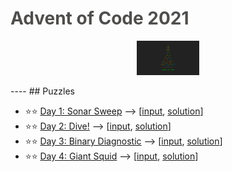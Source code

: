 <style>
    h1,h2{
        color:#4F4E4D;
    }
</style>
<h1 style="align:center;">Advent of Code 2021</h1>

<p align="center">
    <a title="Advent of Code" href="https://adventofcode.com/2021">
        <img alt="Advent of Code Logo" src="advent_of_code_logo.png" width="100"/>
    </a>
</p>
----
## Puzzles

-   ⭐️⭐️ [Day 1: Sonar Sweep](./d-1) --> [[input](./d-1/input.js), [solution](./d-1/index.js)]
-   ⭐️⭐️ [Day 2: Dive!](./d-2) --> [[input](./d-2/input.js), [solution](./d-2/index.js)]
-   ⭐️⭐️ [Day 3: Binary Diagnostic](./d-3) --> [[input](./d-3/input.js), [solution](./d-3/index.js)]
-   ⭐️⭐️ [Day 4: Giant Squid](./d-4) --> [[input](./d-4/input.js), [solution](./d-4/index.js)]
